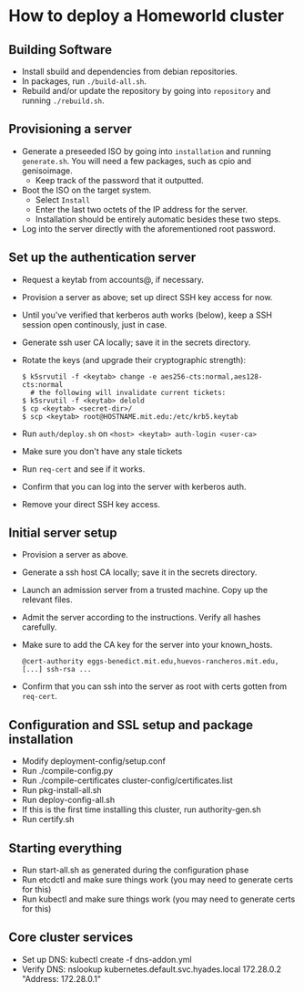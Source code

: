 # How to deploy a Homeworld cluster

## Building Software

 * Install sbuild and dependencies from debian repositories.
 * In packages, run `./build-all.sh`.
 * Rebuild and/or update the repository by going into `repository` and running
   `./rebuild.sh`.

## Provisioning a server

 * Generate a preseeded ISO by going into `installation` and running
   `generate.sh`. You will need a few packages, such as cpio and genisoimage.
   - Keep track of the password that it outputted.
 * Boot the ISO on the target system.
   - Select `Install`
   - Enter the last two octets of the IP address for the server.
   - Installation should be entirely automatic besides these two steps.
 * Log into the server directly with the aforementioned root password.

## Set up the authentication server

 * Request a keytab from accounts@, if necessary.
 * Provision a server as above; set up direct SSH key access for now.
 * Until you've verified that kerberos auth works (below), keep a SSH session
   open continously, just in case.
 * Generate ssh user CA locally; save it in the secrets directory.
 * Rotate the keys (and upgrade their cryptographic strength):

       $ k5srvutil -f <keytab> change -e aes256-cts:normal,aes128-cts:normal
         # the following will invalidate current tickets:
       $ k5srvutil -f <keytab> delold
       $ cp <keytab> <secret-dir>/
       $ scp <keytab> root@HOSTNAME.mit.edu:/etc/krb5.keytab

 * Run `auth/deploy.sh` on `<host> <keytab> auth-login <user-ca>`
 * Make sure you don't have any stale tickets
 * Run `req-cert` and see if it works.
 * Confirm that you can log into the server with kerberos auth.
 * Remove your direct SSH key access.

## Initial server setup

 * Provision a server as above.
 * Generate a ssh host CA locally; save it in the secrets directory.
 * Launch an admission server from a trusted machine. Copy up the relevant files.
 * Admit the server according to the instructions. Verify all hashes carefully.
 * Make sure to add the CA key for the server into your known_hosts.

       @cert-authority eggs-benedict.mit.edu,huevos-rancheros.mit.edu,[...] ssh-rsa ...

 * Confirm that you can ssh into the server as root with certs gotten from `req-cert`.

## Configuration and SSL setup and package installation

 * Modify deployment-config/setup.conf
 * Run ./compile-config.py
 * Run ./compile-certificates cluster-config/certificates.list <secrets-directory>
 * Run pkg-install-all.sh
 * Run deploy-config-all.sh
 * If this is the first time installing this cluster, run authority-gen.sh
 * Run certify.sh

## Starting everything

 * Run start-all.sh as generated during the configuration phase
 * Run etcdctl and make sure things work (you may need to generate certs for this)
 * Run kubectl and make sure things work (you may need to generate certs for this)

## Core cluster services

 * Set up DNS: kubectl create -f dns-addon.yml
 * Verify DNS: nslookup kubernetes.default.svc.hyades.local 172.28.0.2
     "Address: 172.28.0.1"
